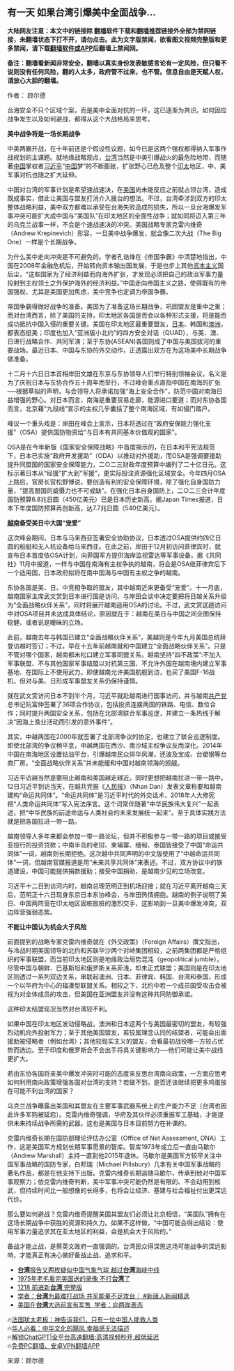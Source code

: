  <!-- 面包屑导航 --> <h2>有一天 如果台湾引爆美中全面战争…</h2> <p class="notice"><b>大陆网友注意：本文中的链接除 <a href="https://github.com/bannedbook/fanqiang" >翻墙</a>软件下载和<a href="https://github.com/killgcd/justmysocks/blob/master/README.md">翻墙推荐</a>链接外全部为禁网链接，未翻墙状态下打不开，请勿点击。此为文字版禁闻，欲看图文视频完整版和更多禁闻，请下载<a href="https://github.com/bannedbook/fanqiang">翻墙软件或APP</a>后翻墙上禁闻网。</p><p>备注：翻墙看新闻非常安全，翻墙以真实身份发表敏感言论有一定风险，但只看不说则没有任何风险，翻的人太多，政府管不过来，也不管。信息自由是天赋人权，请放心大胆的翻墙。</b></p>  <div class="entry"> <p>作者： 顾尔德</p> <p>台海安全不只个区域个案，而是美中全面对抗的一环，这已逐渐为共识。如何因应战争发生以及如何避战，都得从这个大战格局来思考。</p> <p><strong>美中战争将是一场长期战争</strong></p> <p>中美两霸开战，在十年前还是个假设性议题，如今已是这两个强权都得纳入军事作战规划的主课题。就地缘战略观点，<a href="https://www.bannedbook.org/bnews/tag/%e5%8f%b0%e6%b9%be/" class="st_tag internal_tag" rel="tag" title="标签 台湾 下的日志">台湾</a>当然是中美引爆战火的最危险地带，而随著<span class='wp_keywordlink_affiliate'><a href="https://www.bannedbook.org/" title="中国" target="_blank">中国</a></span>掌权者<a href="https://www.bannedbook.org/bnews/tag/%e4%b9%a0%e8%bf%91%e5%b9%b3/" class="st_tag internal_tag" rel="tag" title="标签 习近平 下的日志">习近平</a>“<a href="https://www.bannedbook.org/bnews/tag/%E4%B8%AD%E5%9B%BD/" class="st_tag internal_tag" rel="tag" title="标签 中国 下的日志">中国</a>梦”的不断膨胀，扩张野心已危及整个<a href="https://www.bannedbook.org/bnews/tag/%E5%8D%B0%E5%A4%AA/" class="st_tag internal_tag" rel="tag" title="标签 印太 下的日志">印太</a>地区，中、美军事对抗也随之扩大延伸。</p> <p>中国对台湾的军事计划是希望速战速决，在<a href="https://www.bannedbook.org/bnews/tag/%e7%be%8e%e5%9b%bd/" class="st_tag internal_tag" rel="tag" title="标签 美国 下的日志">美国</a>尚未能反应之前就占领台湾，造成既成事实，借此让美国与盟友打消介入援台的想法。不过，台湾牵涉到双方的印太整体战略利益，美中双方都难以承受在台海失败造成的损失，所以一旦台海爆发军事冲突可能扩大成中国与“美国队”在印太地区的全面性战争；就如同将迈入第三年的乌克兰战事一样，不会是个速战速决的冲突。美国战略专家克雷内维奇（Andrew Krepinevich）形容，一旦美中战争爆发，就会像二次大战（The Big One）一样是个长期战争。</p> <p>为什么美中走向冲突是不可避免的。学者孔诰烽在《帝国争霸》中清楚地指出，中国在2008年金融危机后，开始转向资本输出国发展，于是也步上其他<span class='wp_keywordlink'><a href="https://www.bannedbook.org/forum2/topic920.html" title="资本主义与自由" target="_blank">资本主义</a></span>国后尘，“这些国家为了经济利益而向海外扩张，才发现必须把自己的政治军事力量投射到主权领土之外保护海外的经济利益。”中国走向帝国主义之路，使得既有的帝国强权、尤其是美国更加焦虑，美中竞争也定调为帝国争霸。</p> <p>帝国争霸得做好战争的准备。美国为了准备这场长期战争，巩固盟友是重中之重；而对台湾而言，除了美国的支持，印太地区各国是否会以各种形式支援，将是能否成功抵抗中国入侵的重要关键。美国在印太地区最重要盟友，<a href="https://www.bannedbook.org/bnews/tag/%e6%97%a5%e6%9c%ac/" class="st_tag internal_tag" rel="tag" title="标签 日本 下的日志">日本</a>、韩国和<a href="https://www.bannedbook.org/bnews/tag/%e6%be%b3%e6%b4%b2/" class="st_tag internal_tag" rel="tag" title="标签 澳洲 下的日志">澳洲</a>，都表态挺美；印度也加入“亚洲版小北约”的四方安全对话（QUAD），与美、澳、日进行战略合作、共同军演；至于东协(ASEAN)各国则成了中国与美国拔河的重要战场。最近日本、中国与东协的外交动作，正透露出双方在为这场美中长期战争做准备。</p> <p>十二月十六日日本首相岸田文雄在东京与东协领导人们举行特别领袖会议，名义是为了庆祝日本与东协合作五十周年而举行，不过峰会重点直指中国在南海的扩张──根据草拟的声明，与会领导人将承诺加强“海上安全合作”，防范中国对南海日益增强的野心。对日本而言，南海是重要贸易走廊，能源进口要道；而对东协各国而言，北京藉“九段线”宣示的主权几乎囊括了整个南海区域，有如侵门踏户。</p> <p>峰议一个重头戏是：岸田在峰会上宣示，日本将透过在“政府安保能力强化支援”（OSA）提供国防物资给“与日本有共同基本价值观的国家”。</p> <p>OSA是在今年新版《国家安全保障战略》中首度揭示的，在日本和平宪法规范下，日本已实施“政府开发援助”（ODA）以推动对外援助，而OSA是强调要援助提升同盟国的国家安全保障能力，二○二三财政年度预算中编列了二十亿日元。这标示著日本从“经援”扩大到“军援”，更实际投注资源强化区域安全。今年四月OSA上路后，官房长官松野博说，要创造有利的安全保障环境，除了强化自身国防力量，“提高盟国的威慑力也不可或缺”。在强化日本自身国防上，二○二三会计年度国防预算6.8兆日圆（450亿美元）已是日本历史新高。据Japan Times报道，日本下年度国防预算再创新高，达7.7兆日圆（540亿美元）。</p> <p><strong><a href="https://www.bannedbook.org/bnews/tag/%e8%b6%8a%e5%8d%97/" class="st_tag internal_tag" rel="tag" title="标签 越南 下的日志">越南</a>备受美日中大国“宠爱”</strong></p> <p>这次峰会期间，日本与马来西亚签署安全协助协议，日本透过OSA提供约四亿日圆的船艇和无人机设备给马来西亚。在此之前，岸田于12月初访问菲律宾时，就宣布日本首度依OSA计划，向菲国军方提供海岸监视雷达等军事设备。据《共同社》11月中报道，一样与中国在南海有主权争执的越南，将会是OSA继菲律宾后下一个适用国，日本政府拟将在南中国海与中国有主权之争的越南。</p> <p>东协各国是美、日、中竞相争取的盟友，其中越南近来更备受“宠爱”。十一月底，越南国家主席武文赏到日本进行国是访问，与岸田会谈中决定要把将日越关系升级为“全面战略伙伴关系”，同时将展开越南适用OSA的讨论。不过，武文赏这趟访问中对OSA项目并未达成具体结论，原因就在于：越南在美日与中国之间企图保持稳健、或者说是暧昧的立场。</p> <p>此前，越南去年与韩国已建立“全面战略伙伴关系”，美越则是今年九月美国总统拜登访越时签订；不过，早在十五年前越南就和中国建立“全面战略伙伴关系”。只是不管对哪个国家，越南都未松口建立军事同盟关系。越南坚持“四不政策”:不加入军事联盟、不与其他国家军事结盟以对抗第三国、不允许外国在越南境内建立军事基地、在国际上不使用武力。即使越南允许美国航舰到访，也买了美国F-16战机，但对与美、日形成军事盟友关系仍保持谨慎。</p>  <p>就在武文赏访问日本不到半个月，习近平就赴越南进行国事访问，并与越南<a href="https://www.bannedbook.org/bnews/tag/%e5%85%b1%e4%ba%a7%e5%85%9a/" class="st_tag internal_tag" rel="tag" title="标签 共产党 下的日志">共产党</a>总书记阮富仲签署了36项合作协议，包括投资连接两国的铁路、电信、数位合作；同时提升两国安全关系，包括在北部湾联合军事巡逻，并建立一条热线于解决“因海上渔业活动而引发的意外事件”。</p> <p>其实，中越两国在2000年就签署了北部湾争议的协定，也建立了联合巡逻制度。即使北部湾的争议稍平息，中越两国在西沙、南沙域主权争议反而深化。2014年中国在南海地区设置钻油平台，引爆越南民众排华风潮，还波及宝成、台塑钢等台商厂房。“全面战略伙伴关系”并未能缓和中国对越南领海的觊觎。</p> <p>习近平访越当然是要阻止越南和美国越走越近。同时更想把越南拉进一带一路中。12日习近平到访当天，在越共党报《<span class='wp_keywordlink_affiliate'><a href="https://renminbao.com/" title="人民报" target="_blank">人民报</a></span>》（Nhan Dan）发表文章称要和越南建构“命运共同体”。“命运共同体”是习近平时代的外交话术，2018年人大修宪把“人类命运共同体”写入宪法序言。这个词常伴随著“中华民族伟大复兴”一起表述，把“中华民族的前途命运与人类社会的未来发展统一起来”。至于具体实践方法就是把各国拉进一带一路。</p> <p>越南领导人多年来都会参加一带一路论坛，但并不积极参与一带一路的项目或接受亚投行的投资贷款；中南半岛的老挝、柬埔寨、缅甸、泰国皆接受了中国“命运共同体”一词，越南则长期拒绝。这次越中共同声明的中文版使用了“中越命运共同体”一词，但越南官媒报道是用“未来共享共同体”来表述。不过，双方协议中的铁道建设，中国可能提供捐款援助；接受中国捐助，是越南少见的立场改变。</p> <p>习近平十二日到访河内时，越南总理范明正到机场迎接；就在习近平离开越南三天后，范明正十六日现身东京日本东协峰会，与岸田热情拥抱。越南的例子说明了美日、中国两阵营在印太地区固桩拔桩的激烈交手，这影响到一旦美中爆发冲突，双边阵营强弱态势。</p> <p><strong>不能让中国认为机会大于风险</strong></p> <p>前面提到的战略专家克雷内维奇就在《外交政策》（Foreign Affairs）撰文指出，与冷战时期美国领导的北约和苏联华沙两个对峙集团相较，之前两集团都是严格组织的军事联盟，而当前印太地区则是地缘政治局势混沌（geopolitical jumble）。尽管中国与朝鲜、巴基斯坦和俄罗斯关系菲浅，却未正式联盟；美国则是在印太地区则透过一系列双边关系，串联起澳洲、日本、菲律宾、韩国、台湾和泰国，形成一个以华府为中心的辐凑型联盟关系。相较之下，北约中若一个成员国受攻击会被视为对全体成员的攻击，但美国在亚洲盟友并没有这种共同防御承诺。</p>  <p>这种印太结盟现况当然对台湾较不利。</p> <p>如果中国在印太地区发动侵略战，澳洲和日本这两个与美国最密切的盟友，有较强烈动机向外投射军力；至于其他美国盟友，若较属理念认同的结盟者，可能会出面援助被侵略者（例如台湾）；其他较现实主义的盟友，会看最初战役哪一方较占优势而选边。至于印度和俄罗斯会不会出手将具关键影响力──他们可能让美中战线更扩大。</p> <p>若由东协各国将来美中爆发冲突时可能的态度来反思台湾南向政策，一方面应思考如何利用南向政策增强各国对台湾的支持？若做不到，是否还该继续把更多鸡蛋放在可能不利台湾的国家？</p> <p>乌克兰战争曝露出美国和其盟友在主要军事武器系统上的生产能力不足（台湾也因此许多军购被延宕）。克雷内维奇强调，华府及其伙伴必须重振军工基础，才能提供未来持续战争所需的武器。这也是美国与日本目前努力在补课的。</p> <p>克雷内维奇长期在国防部理论评估办公室（Office of Net Assessment, ONA）工作，这是美国军方规划长期军事愿景的智库。智库1973年成立后一直由马歇尔（Andrew Marshall）主持一直到他2015年退休。马歇尔是美国军方较早关注中国军事战略的国防专家，白邦瑞（Michael Pillsbury）几本有关中国军事战略的著名作品，都是在他支持下出版。克雷内维奇长期追随马歇尔，传承到他对中国军事观察力；依克雷内维奇判断，美中军事冲突可能仍然是有限的、不会动用到核武，但持续时间比一般想像的长得多，也将会让经济、基建与社会福祉付出更深远代价。</p> <p>那么要如何避战？克雷内维奇提醒美国其盟友们必须让北京相信，“美国队”拥有在这场长期战争中获胜的资源和持久力。如果不这样做，“中国可能会得出结论：使用军事力量追求其在亚太地区的利益，会是机会大于风险的。”</p> <p>备战才能止战，是蔡英文政府一直强调的。台湾民众得深思这场可能战争的深远影响，才能真正有决心做好备战止战、追求和平。</p>  <!--<div id="taboola-mid-1"></div>--><ul class='op-related-articles' title='相关阅读'> <li><a href='https://www.bannedbook.org/bnews/headline/20231218/1975696.html' target='_blank'><b>台湾</b>报告又两枚疑似中国气象气球 越过<b>台湾</b>海峡中线</a></li> <li><a href='https://www.bannedbook.org/bnews/cnnews/20231218/1975634.html' target='_blank'>1975年老毛看完美国送的录像 不打<b>台湾</b>了</a></li> <li><a href='https://www.bannedbook.org/bnews/taiwannews/20231218/1975603.html' target='_blank'>1218 前进新<b>台湾</b> 完整版</a></li> <li><a href='https://www.bannedbook.org/bnews/bannedvideo/20231218/1975546.html' target='_blank'>学者：<b>台湾</b>为最难打战场 共军能量不足攻台｜ #新唐人新闻精选</a></li> <li><a href='https://www.bannedbook.org/bnews/headline/20231218/1975493.html' target='_blank'>美国在<b>台湾</b>大选前宣布军售  学者：向两岸表态</a></li> </ul> <p class="texttj"> 🔥<a href="https://www.bannedbook.org/bnews/ssgc/20230219/1850782.html" target="_blank">法国犹太老板：神告诉我们，只有一位中国人能救人类</a><br/> 🔥<a href="https://www.bannedbook.org/bnews/comments/20220220/1694796.html" target="_blank">华人必看：中华文化的飓风 幸福感无法描述</a><br/> 🔥<a href="https://github.com/bannedbook/fanqiang/wiki/V2ray%E6%9C%BA%E5%9C%BA" target="_blank">解锁ChatGPT|全平台高速翻墙:高清视频秒开,超低延迟</a><br/> 🔥<a href="https://github.com/bannedbook/fanqiang/wiki/%E7%A6%81%E9%97%BB%E7%BD%91%E5%AE%89%E5%8D%93%E7%BF%BB%E5%A2%99%E6%96%B0%E9%97%BBAPP" target="_blank">免费PC翻墙、安卓VPN翻墙APP</a><br/> </p><p class="src-info">来源：顾尔德 </p><a name='sharetosocial'></a> <div style="margin-bottom:5px;padding-bottom:5px;clear:both"> <div id="archive-pix-1" class="banner-ads"> <!-- AuctionX Display platform tag START --> <div id="27602x728x90x621x_ADSLOT1" clicktrack="%%CLICK_URL_ESC%%"></div>  <!-- AuctionX Display platform tag END --> </div> <div id="archive-pix-2" class="banner-ads"> <!-- AuctionX Display platform tag START --> <div id="27556x300x250x621x_ADSLOT1" clicktrack="%%CLICK_URL_ESC%%" style="margin:0 auto;text-align:center"></div>  <!-- AuctionX Display platform tag END --> </div> </div>  <div id="archive-pix-1" class="banner-ads"> <!-- AuctionX Display platform tag START --> <div id="27603x728x90x621x_ADSLOT1" clicktrack="%%CLICK_URL_ESC%%"></div>  <!-- AuctionX Display platform tag END --> </div> </div><!--END ENTRY--> 